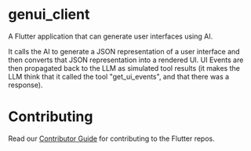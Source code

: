 # genui_client

A Flutter application that can generate user interfaces using AI.

It calls the AI to generate a JSON representation of a user interface and then
converts that JSON representation into a rendered UI. UI Events are then
propagated back to the LLM as simulated tool results (it makes the LLM think
that it called the tool "get_ui_events", and that there was a response).

# Contributing

Read our [Contributor Guide] for contributing to the Flutter repos.

[Contributor Guide]: https://github.com/flutter/flutter/blob/master/docs/contributing/README.md
